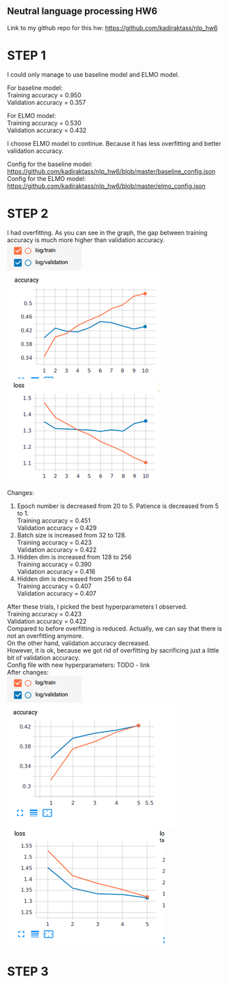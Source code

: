 ## Neutral language processing HW6

Link to my github repo for this hw: https://github.com/kadiraktass/nlp_hw6

# STEP 1

I could only manage to use baseline model and ELMO model. 

For baseline model:  
  Training accuracy = 0.950  
  Validation accuracy = 0.357  

For ELMO model:  
  Training accuracy = 0.530  
  Validation accuracy = 0.432  
  
I choose ELMO model to continue. Because it has less overfitting and better validation accuracy.  

Config for the baseline model: https://github.com/kadiraktass/nlp_hw6/blob/master/baseline_config.json  
Config for the ELMO model: https://github.com/kadiraktass/nlp_hw6/blob/master/elmo_config.json  

# STEP 2
I had overfitting.  As you can see in the graph, the gap between training accuracy is much more higher than validation accuracy.  
![alt text](https://github.com/kadiraktass/nlp_hw6/blob/master/legend.png)  
![alt text](https://github.com/kadiraktass/nlp_hw6/blob/master/acc_before.png)  
![alt text](https://github.com/kadiraktass/nlp_hw6/blob/master/loss_before.png)  

Changes:  
1) Epoch number is decreased from 20 to 5. Patience is decreased from 5 to 1.  
  Training accuracy = 0.451  
  Validation accuracy = 0.429  
2) Batch size is increased from 32 to 128.  
  Training accuracy = 0.423  
  Validation accuracy = 0.422  
3) Hidden dim is increased from 128 to 256  
  Training accuracy = 0.390  
  Validation accuracy = 0.416  
4) Hidden dim is decreased from 256 to 64  
  Training accuracy = 0.407  
  Validation accuracy = 0.407  
 
 After these trials, I picked the best hyperparameters I observed.  
  Training accuracy = 0.423  
  Validation accuracy = 0.422  
 Compared to before overfitting is reduced. Actually, we can say that there is not an overfitting anymore.  
 On the other hand, validation accuracy decreased.  
 However, it is ok, because we got rid of overfitting by sacrificing just a little bit of validation accuracy.  
 Config file with new hyperparameters: TODO - link  
 After changes:  
![alt text](https://github.com/kadiraktass/nlp_hw6/blob/master/legend.png)  
![alt text](https://github.com/kadiraktass/nlp_hw6/blob/master/acc_after.png)  
![alt text](https://github.com/kadiraktass/nlp_hw6/blob/master/loss_after.png)  

 
 # STEP 3
 
 
 
 
 
 
 
 
 
 
 
 
 
 
 
 
 
